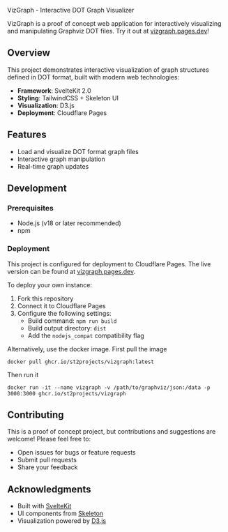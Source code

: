 VizGraph - Interactive DOT Graph Visualizer

VizGraph is a proof of concept web application for interactively visualizing and manipulating Graphviz DOT files. Try it out at [vizgraph.pages.dev](https://vizgraph.pages.dev/)!

## Overview

This project demonstrates interactive visualization of graph structures defined in DOT format, built with modern web technologies:

- **Framework**: SvelteKit 2.0
- **Styling**: TailwindCSS + Skeleton UI
- **Visualization**: D3.js
- **Deployment**: Cloudflare Pages

## Features

- Load and visualize DOT format graph files
- Interactive graph manipulation
- Real-time graph updates

## Development

### Prerequisites

- Node.js (v18 or later recommended)
- npm

### Deployment

This project is configured for deployment to Cloudflare Pages. The live version can be found at [vizgraph.pages.dev](https://vizgraph.pages.dev/).

To deploy your own instance:
1. Fork this repository
2. Connect it to Cloudflare Pages
3. Configure the following settings:
    - Build command: `npm run build`
    - Build output directory: `dist`
    - Add the `nodejs_compat` compatibility flag

Alternatively, use the docker image. First pull the image
```shell
docker pull ghcr.io/st2projects/vizgraph:latest
```

Then run it
```shell
docker run -it --name vizgraph -v /path/to/graphviz/json:/data -p 3000:3000 ghcr.io/st2projects/vizgraph
```

## Contributing

This is a proof of concept project, but contributions and suggestions are welcome! Please feel free to:
- Open issues for bugs or feature requests
- Submit pull requests
- Share your feedback

## Acknowledgments

- Built with [SvelteKit](https://kit.svelte.dev/)
- UI components from [Skeleton](https://www.skeleton.dev/)
- Visualization powered by [D3.js](https://d3js.org/)